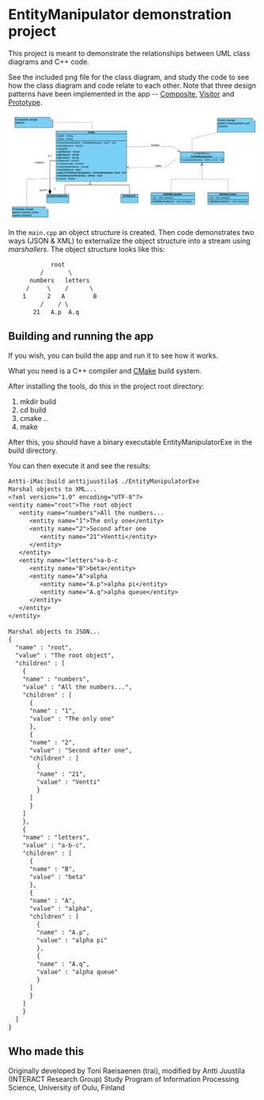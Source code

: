 # EntityManipulator demonstration project

This project is meant to demonstrate the relationships between UML class diagrams and C++ code.

See the included png file for the class diagram, and study the code to see how the class diagram and code relate to each other. Note that three design patterns have been implemented in the app -- [Composite](https://en.wikipedia.org/wiki/Composite_pattern), [Visitor](https://en.wikipedia.org/wiki/Visitor_pattern) and [Prototype](https://en.wikipedia.org/wiki/Prototype_pattern).

![UML class diagram](UML-class-diagram-of-EntityManipulator.png)

In the `main.cpp` an object structure is created. Then code demonstrates two ways (JSON & XML) to externalize the object structure into a stream using *marshallers*. The object structure looks like this:

```
            root
         /       \
      numbers   letters
     /     \    /      \
    1      2   A        B
         /    / \
       21   A.p  A.q
```


## Building and running the app

If you wish, you can build the app and run it to see how it works.

What you need is a C++ compiler and [CMake](https://cmake.org) build system.

After installing the tools, do this in the project root directory:

1. mkdir build
2. cd build
3. cmake ..
4. make

After this, you should have a binary executable EntityManipulatorExe in the build directory.

You can then execute it and see the results:


```
Antti-iMac:build anttijuustila$ ./EntityManipulatorExe 
Marshal objects to XML...
<?xml version="1.0" encoding="UTF-8"?>
<entity name="root">The root object
   <entity name="numbers">All the numbers...
      <entity name="1">The only one</entity>
      <entity name="2">Second after one
         <entity name="21">Ventti</entity>
      </entity>
   </entity>
   <entity name="letters">a-b-c
      <entity name="B">beta</entity>
      <entity name="A">alpha
         <entity name="A.p">alpha pi</entity>
         <entity name="A.q">alpha queue</entity>
      </entity>
   </entity>
</entity>

Marshal objects to JSON...
{
  "name" : "root",
  "value" : "The root object",
  "children" : [
    {
    "name" : "numbers",
    "value" : "All the numbers...",
    "children" : [
      {
      "name" : "1",
      "value" : "The only one"
      },
      {
      "name" : "2",
      "value" : "Second after one",
      "children" : [
        {
        "name" : "21",
        "value" : "Ventti"
        }
      ]
      }
    ]
    },
    {
    "name" : "letters",
    "value" : "a-b-c",
    "children" : [
      {
      "name" : "B",
      "value" : "beta"
      },
      {
      "name" : "A",
      "value" : "alpha",
      "children" : [
        {
        "name" : "A.p",
        "value" : "alpha pi"
        },
        {
        "name" : "A.q",
        "value" : "alpha queue"
        }
      ]
      }
    ]
    }
  ]
}
```

## Who made this

Originally developed by Toni Raeisaenen (trai), modified by Antti Juustila (INTERACT Research Group)
Study Program of Information Processing Science, University of Oulu, Finland
